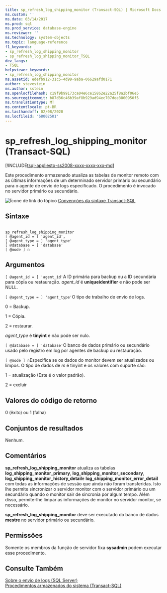 ```yaml
---
title: sp_refresh_log_shipping_monitor (Transact-SQL) | Microsoft Docs
ms.custom: ''
ms.date: 03/14/2017
ms.prod: sql
ms.prod_service: database-engine
ms.reviewer: ''
ms.technology: system-objects
ms.topic: language-reference
f1_keywords:
- sp_refresh_log_shipping_monitor
- sp_refresh_log_shipping_monitor_TSQL
dev_langs:
- TSQL
helpviewer_keywords:
- sp_refresh_log_shipping_monitor
ms.assetid: edefb912-31c5-4d99-9aba-06629afd0171
author: stevestein
ms.author: sstein
ms.openlocfilehash: c19f9b99173ca04e6ce15862e22a25f8a2bf06e5
ms.sourcegitcommit: b87d36c46b39af8b929ad94ec707dee8800950f5
ms.translationtype: MT
ms.contentlocale: pt-BR
ms.lasthandoff: 02/08/2020
ms.locfileid: "68002501"
---
```

# <a name="sp_refresh_log_shipping_monitor-transact-sql"></a>sp_refresh_log_shipping_monitor (Transact-SQL)
[!INCLUDE[tsql-appliesto-ss2008-xxxx-xxxx-xxx-md](../../includes/tsql-appliesto-ss2008-xxxx-xxxx-xxx-md.md)]

  Este procedimento armazenado atualiza as tabelas de monitor remoto com as últimas informações de um determinado servidor primário ou secundário para o agente de envio de logs especificado. O procedimento é invocado no servidor primário ou secundário.  
  
 ![Ícone de link do tópico](../../database-engine/configure-windows/media/topic-link.gif "Ícone de link do tópico") [Convenções da sintaxe Transact-SQL](../../t-sql/language-elements/transact-sql-syntax-conventions-transact-sql.md)  
  
## <a name="syntax"></a>Sintaxe  
  
```  
  
sp_refresh_log_shipping_monitor  
[ @agent_id = ] 'agent_id',  
[ @agent_type = ] 'agent_type'  
[ @database = ] 'database'  
[ @mode ] n  
```  
  
## <a name="arguments"></a>Argumentos  
`[ @agent_id = ] 'agent_id'`A ID primária para backup ou a ID secundária para cópia ou restauração. *agent_id* é **uniqueidentifier** e não pode ser NULL.  
  
`[ @agent_type = ] 'agent_type'`O tipo de trabalho de envio de logs.  
  
 0 = Backup.  
  
 1 = Cópia.  
  
 2 = restaurar.  
  
 *agent_type* é **tinyint** e não pode ser nulo.  
  
`[ @database = ] 'database'`O banco de dados primário ou secundário usado pelo registro em log por agentes de backup ou restauração.  
  
`[ @mode ] n`Especifica se os dados do monitor devem ser atualizados ou limpos. O tipo de dados de *m* é tinyint e os valores com suporte são:  
  
 1 = atualização (Este é o valor padrão).  
  
 2 = excluir  
  
## <a name="return-code-values"></a>Valores do código de retorno  
 0 (êxito) ou 1 (falha)  
  
## <a name="result-sets"></a>Conjuntos de resultados  
 Nenhum.  
  
## <a name="remarks"></a>Comentários  
 **sp_refresh_log_shipping_monitor** atualiza as tabelas **log_shipping_monitor_primary**, **log_shipping_monitor_secondary**, **log_shipping_monitor_history_detail**e **log_shipping_monitor_error_detail** com todas as informações de sessão que ainda não foram transferidas. Isto lhe permite sincronizar o servidor monitor com o servidor primário ou um secundário quando o monitor sair de sincronia por algum tempo. Além disso, permite-lhe limpar as informações de monitor no servidor monitor, se necessário.  
  
 **sp_refresh_log_shipping_monitor** deve ser executado do banco de dados **mestre** no servidor primário ou secundário.  
  
## <a name="permissions"></a>Permissões  
 Somente os membros da função de servidor fixa **sysadmin** podem executar esse procedimento.  
  
## <a name="see-also"></a>Consulte Também  
 [Sobre o envio de logs &#40;SQL Server&#41;](../../database-engine/log-shipping/about-log-shipping-sql-server.md)   
 [Procedimentos armazenados do sistema &#40;Transact-SQL&#41;](../../relational-databases/system-stored-procedures/system-stored-procedures-transact-sql.md)  
  
  
